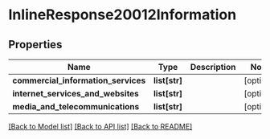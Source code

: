 # InlineResponse20012Information

## Properties
Name | Type | Description | Notes
------------ | ------------- | ------------- | -------------
**commercial_information_services** | **list[str]** |  | [optional] 
**internet_services_and_websites** | **list[str]** |  | [optional] 
**media_and_telecommunications** | **list[str]** |  | [optional] 

[[Back to Model list]](../README.md#documentation-for-models) [[Back to API list]](../README.md#documentation-for-api-endpoints) [[Back to README]](../README.md)


